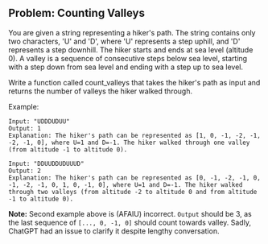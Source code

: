 ## Problem: Counting Valleys

You are given a string representing a hiker's path. The string contains only two characters, 'U' and 'D', where 'U' represents a step uphill, and 'D' represents a step downhill. The hiker starts and ends at sea level (altitude 0). A valley is a sequence of consecutive steps below sea level, starting with a step down from sea level and ending with a step up to sea level.

Write a function called count_valleys that takes the hiker's path as input and returns the number of valleys the hiker walked through.

Example:

```
Input: "UDDDUDUU"
Output: 1
Explanation: The hiker's path can be represented as [1, 0, -1, -2, -1, -2, -1, 0], where U=1 and D=-1. The hiker walked through one valley (from altitude -1 to altitude 0).

Input: "DDUUDDUDUUUD"
Output: 2
Explanation: The hiker's path can be represented as [0, -1, -2, -1, 0, -1, -2, -1, 0, 1, 0, -1, 0], where U=1 and D=-1. The hiker walked through two valleys (from altitude -2 to altitude 0 and from altitude -1 to altitude 0).
```

**Note:**
Second example above is (AFAIU) incorrect. `Output` should be 3, as the last sequence of `[..., 0, -1, 0]` should count towards valley. Sadly, ChatGPT had an issue to clarify it despite lengthy conversation.
